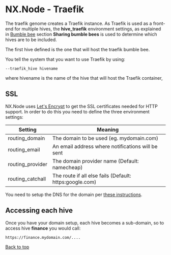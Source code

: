 # NX.Node - Traefik

The traefik genome creates a Traefik instance.  As Traefik is used as a front-end for
multiple hives, the **hive_traefik** environment settings, as explained in
[Bumble bee](README_B_BUMBLE.md) section **Sharing bumble bees** is used to determine
which hives are to be included.  

The first hive defined is the one that will host the traefik bumble bee.

You tell the system that you want to use Traefik by using:
```
--traefik_hive hivename
```

where hivename is the name of the hive that will host the Traefik container,

## SSL

NX.Node uses [Let's Encrypt](https://letsencrypt.org/) to get the SSL certificates needed
for HTTP support.  In order to do this you need to define the three environment settings:

Setting|Meaning
-------|-------
routing_domain|The domain to be used (eg. mydomain.com)
routing_email|An email address where notifications will be sent
routing_provider|The domain provider name (Default: namecheap)
routing_catchall|The route if all else fails (Default: https:google.com)

You need to setup the DNS for the domain per [these instructions](https://letsencrypt.org/how-it-works/).

## Accessing each hive

Once you have your domain setup, each hive becomes a sub-domain, so to access hive **finance**
you would call:
```
https://finance.mydomain.com/....
```
 
[Back to top](/help/docs/README.md)
